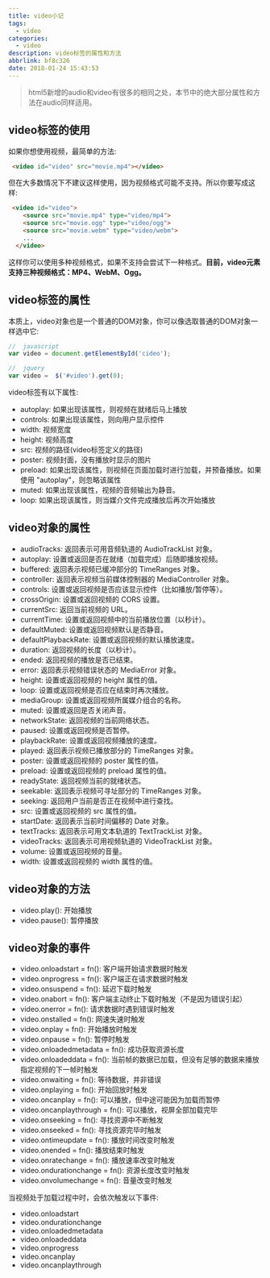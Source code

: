```yaml
---
title: video小记
tags:
  - video
categories:
  - video
description: video标签的属性和方法
abbrlink: bf8c326
date: 2018-01-24 15:43:53
---
```


> html5新增的audio和video有很多的相同之处，本节中的绝大部分属性和方法在audio同样适用。

## video标签的使用

如果你想使用视频，最简单的方法:

```html
 <video id="video" src="movie.mp4"></video>
```

但在大多数情况下不建议这样使用，因为视频格式可能不支持。所以你要写成这样:

```html
 <video id="video">
    <source src="movie.mp4" type="video/mp4">
    <source src="movie.ogg" type="video/ogg">
    <source src="movie.webm" type="video/webm">
    ...
  </video>
```

这样你可以使用多种视频格式，如果不支持会尝试下一种格式。**目前，video元素支持三种视频格式：MP4、WebM、Ogg。**

## video标签的属性

本质上，video对象也是一个普通的DOM对象，你可以像选取普通的DOM对象一样选中它:

```js
//  javascript
var video = document.getElementById('cideo');

//  jquery
var video =  $('#video').get(0);
```

video标签有以下属性:

+ autoplay: 如果出现该属性，则视频在就绪后马上播放
+ controls: 如果出现该属性，则向用户显示控件
+ width: 视频宽度
+ height: 视频高度
+ src: 视频的路径(video标签定义的路径)
+ poster: 视频封面，没有播放时显示的图片
+ preload: 如果出现该属性，则视频在页面加载时进行加载，并预备播放。如果使用 "autoplay"，则忽略该属性
+ muted: 如果出现该属性，视频的音频输出为静音。
+ loop: 如果出现该属性，则当媒介文件完成播放后再次开始播放

## video对象的属性

+ audioTracks: 返回表示可用音频轨道的 AudioTrackList 对象。
+ autoplay: 设置或返回是否在就绪（加载完成）后随即播放视频。
+ buffered: 返回表示视频已缓冲部分的 TimeRanges 对象。
+ controller: 返回表示视频当前媒体控制器的 MediaController 对象。
+ controls: 设置或返回视频是否应该显示控件（比如播放/暂停等）。
+ crossOrigin: 设置或返回视频的 CORS 设置。
+ currentSrc: 返回当前视频的 URL。
+ currentTime: 设置或返回视频中的当前播放位置（以秒计）。
+ defaultMuted: 设置或返回视频默认是否静音。
+ defaultPlaybackRate: 设置或返回视频的默认播放速度。
+ duration: 返回视频的长度（以秒计）。
+ ended: 返回视频的播放是否已结束。
+ error: 返回表示视频错误状态的 MediaError 对象。
+ height: 设置或返回视频的 height 属性的值。
+ loop: 设置或返回视频是否应在结束时再次播放。
+ mediaGroup: 设置或返回视频所属媒介组合的名称。
+ muted: 设置或返回是否关闭声音。
+ networkState: 返回视频的当前网络状态。
+ paused: 设置或返回视频是否暂停。
+ playbackRate: 设置或返回视频播放的速度。
+ played: 返回表示视频已播放部分的 TimeRanges 对象。
+ poster: 设置或返回视频的 poster 属性的值。
+ preload: 设置或返回视频的 preload 属性的值。
+ readyState: 返回视频当前的就绪状态。
+ seekable: 返回表示视频可寻址部分的 TimeRanges 对象。
+ seeking: 返回用户当前是否正在视频中进行查找。
+ src: 设置或返回视频的 src 属性的值。
+ startDate: 返回表示当前时间偏移的 Date 对象。
+ textTracks: 返回表示可用文本轨道的 TextTrackList 对象。
+ videoTracks: 返回表示可用视频轨道的 VideoTrackList 对象。
+ volume: 设置或返回视频的音量。
+ width: 设置或返回视频的 width 属性的值。

## video对象的方法

+ video.play(): 开始播放
+ video.pause(): 暂停播放

## video对象的事件

+ video.onloadstart = fn(): 客户端开始请求数据时触发
+ video.onprogress = fn(): 客户端正在请求数据时触发
+ video.onsuspend = fn(): 延迟下载时触发
+ video.onabort = fn(): 客户端主动终止下载时触发（不是因为错误引起）
+ video.onerror = fn(): 请求数据时遇到错误时触发
+ video.onstalled = fn(): 网速失速时触发
+ video.onplay = fn(): 开始播放时触发
+ video.onpause = fn(): 暂停时触发
+ video.onloadedmetadata = fn(): 成功获取资源长度
+ video.onloadeddata = fn(): 当前帧的数据已加载，但没有足够的数据来播放指定视频的下一帧时触发
+ video.onwaiting = fn(): 等待数据，并非错误
+ video.onplaying = fn(): 开始回放时触发
+ video.oncanplay = fn(): 可以播放，但中途可能因为加载而暂停
+ video.oncanplaythrough = fn(): 可以播放，视屏全部加载完毕
+ video.onseeking = fn(): 寻找资源中不断触发
+ video.onseeked = fn(): 寻找资源完毕时触发
+ video.ontimeupdate = fn(): 播放时间改变时触发
+ video.onended = fn(): 播放结束时触发
+ video.onratechange = fn(): 播放速率改变时触发
+ video.ondurationchange = fn(): 资源长度改变时触发
+ video.onvolumechange = fn(): 音量改变时触发

当视频处于加载过程中时，会依次触发以下事件:
+ video.onloadstart
+ video.ondurationchange
+ video.onloadedmetadata
+ video.onloadeddata
+ video.onprogress
+ video.oncanplay
+ video.oncanplaythrough

